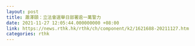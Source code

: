 ```yaml
---
layout: post
title: 蕭澤頤：立法會選舉日部署逾一萬警力
date: 2021-11-27 12:05:44.000000000 +08:00
link: https://news.rthk.hk/rthk/ch/component/k2/1621688-20211127.htm
categories: rthk
---
```



